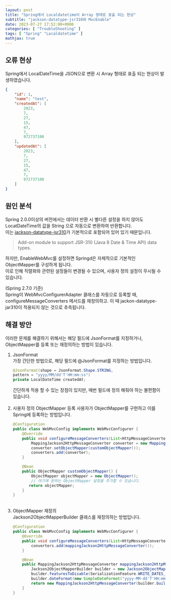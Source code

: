 ```yaml
---
layout: post
title: "Spring에서 Localdatetime이 Array 형태로 표출 되는 현상"
subtitle: "jackson-datatype-jsr310와 MvcEnable"
date: 2023-07-27 17:52:00+0900
categories: [ "TroubleShooting" ]
tags: [ "Spring" "Localdatetime" ]
mathjax: true
---
```


## 오류 현상
Spring에서 LocalDateTime을 JSON으로 변환 시 Array 형태로 표출 되는 현상이 발생하였습니다.  
```json
{
    "id": 1,
    "name": "test",
    "createdAt": [
        2023,
        7,
        27,
        15,
        47,
        7,
        972737100
    ],
    "updatedAt": [
        2023,
        7,
        27,
        15,
        47,
        7,
        972737100
    ]
}
```

## 원인 분석
Spring 2.0.0이상의 버전에서는 데이터 반환 시 별다른 설정을 하지 않아도 LocatDateTime의 값을 String 으로 자동으로 변환하여 반환합니다.  
이는 [jackson-datatype-jsr310](https://mvnrepository.com/artifact/com.fasterxml.jackson.datatype/jackson-datatype-jsr310/2.9.9)가 기본적으로 포함되어 있어 있기 때문입니다.  
> Add-on module to support JSR-310 (Java 8 Date & Time API) data types.  

하지만, EnableWebMvc를 설정하면 Springd은 자체적으로 기본적인 ObjectMapper를 구성하게 됩니다.  
이로 인해 직렬화와 관련된 설정들이 변경될 수 있으며, 사용자 정의 설정이 무시될 수 있습니다.  

(Spring 2.7.0 기준)   
Spring이 WebMvcConfigurerAdapter 클래스를 자동으로 등록할 때, configureMessageConverters 메서드를 재정의하고. 이 때 jackon-datatype-jar310이 적용되지 않는 것으로 추측됩니다.  


## 해결 방안
이러한 문제를 해결하기 위해서는 해당 필드에 JsonFormat를 지정하거나, ObjectMapper를 등록 또는 재정의하는 방법이 있습니다.


1. JsonFormat  
    가장 간단한 방법으로, 해당 필드에 @JsonFormat를 지정하는 방법입니다.
    ```java
    @JsonFormat(shape = JsonFormat.Shape.STRING,
    pattern = "yyyy/MM/dd'T'HH:mm:ss")
    private LocalDateTime createdAt;
    ```  
   간단하게 적용 할 수 있는 장점이 있지만, 매번 필드에 정의 해줘야 하는 불편함이 있습니다.
    <br><br>
2. 사용자 정의 ObjectMapper 등록
    사용자가 ObjectMapper를 구현하고 이를 Spring에 등록하는 방법입니다.  
    ```java
    @Configuration
    public class WebMvcConfig implements WebMvcConfigurer {
        @Override
        public void configureMessageConverters(List<HttpMessageConverter<?>> converters) {
            MappingJackson2HttpMessageConverter converter = new MappingJackson2HttpMessageConverter();
            converter.setObjectMapper(customObjectMapper());
            converters.add(converter);
        }

        @Bean
        public ObjectMapper customObjectMapper() {
            ObjectMapper objectMapper = new ObjectMapper();
            // 여기에 원하는 ObjectMapper 설정을 추가할 수 있습니다.
           return objectMapper;
        }
    }
    ```
   <br>
3. ObjectMapper 재정의  
   Jackson2ObjectMapperBuilder 클래스를 재정의하는 방법입니다.  
    ```java
    @Configuration
    public class WebMvcConfig implements WebMvcConfigurer {
        @Override
        public void configureMessageConverters(List<HttpMessageConverter<?>> converters) {
            converters.add(mappingJackson2HttpMessageConverter());
        }

        @Bean
        public MappingJackson2HttpMessageConverter mappingJackson2HttpMessageConverter() {
            Jackson2ObjectMapperBuilder builder = new Jackson2ObjectMapperBuilder();
            builder.featuresToDisable(SerializationFeature.WRITE_DATES_AS_TIMESTAMPS);
            builder.dateFormat(new SimpleDateFormat("yyyy-MM-dd'T'HH:mm:ss.SSSZ"));
            return new MappingJackson2HttpMessageConverter(builder.build());
        }
    }
    ```